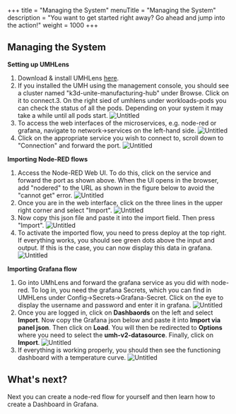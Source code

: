 +++
title = "Managing the System"
menuTitle = "Managing the System"
description = "You want to get started right away? Go ahead and jump into the action!"
weight = 1000
+++

## Managing the System

**Setting up UMHLens**

1. Download & install UMHLens [here]().
2. If you installed the UMH using the management console, you should see a cluster named "k3d-unite-manufacturing-hub" under Browse. Click on it to connect.3. On the right sied of umhlens under workloads-pods you can check the status of all the pods. Depending on your system it may take a while until all pods start. 
   ![Untitled](/images/getStartedManagingPods.png)
3. To access the web interfaces of the microservices, e.g. node-red or grafana, navigate to network->services on the left-hand side.
   ![Untitled](/images/getStartedManagingservices.png)
4. Click on the appropriate service you wish to connect to, scroll down to "Connection" and forward the port.
   ![Untitled](/images/getStartedManagingForwarding.png)


**Importing Node-RED flows**

1. Access the Node-RED Web UI. To do this, click on the service and forward the port as shown above. When the UI opens in the browser, add "nodered" to the URL as shown in the figure below to avoid the "cannot get" error.
   ![Untitled](/images/getStartedManagingCannotGet.png)
2. Once you are in the web interface, click on the three lines in the upper right corner and select "Import".
   ![Untitled](/images/getStartedManagingImport.png)
3. Now copy this json file and paste it into the import field. Then press "Import".
   ![Untitled](/images/getStartedManagingPasteJson.png)
4. To activate the imported flow, you need to press deploy at the top right. If everything works, you should see green dots above the input and output. If this is the case, you can now display this data in grafana.
   ![Untitled](/images/getStartedManagingDeploy.png)


**Importing Grafana flow**

1. Go into UMhLens and forward the grafana service as you did with node-red. To log in, you need the grafana Secrets, which you can find in UMHLens under Config->Secrets->Grafana-Secret. Click on the eye to display the username and password and enter it in grafana.
   ![Untitled](/images/getStartedManagingGrafanaSecrets.png)
2. Once you are logged in, click on **Dashbaords** on the left and select **Import**. Now copy the Grafana json below and paste it into **Import via panel json**. Then click on **Load**. You will then be redirected to **Options** where you need to select the **umh-v2-datasource**. Finally, click on **Import**.
   ![Untitled](/images/getStartedManagingGrafanaImport.png)
3. If everything is working properly, you should then see the functioning dashboard with a temperature curve.
   ![Untitled](/images/getStartedManagingGrafanaDashboard.png)


## What's next?

Next you can create a node-red flow for yourself and then learn how to create a Dashboard in Grafana.